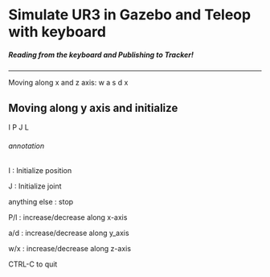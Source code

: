 # Simulate UR3 in Gazebo and Teleop with keyboard

##### Reading from the keyboard  and Publishing to Tracker!
---------------------------
Moving along x and z axis:
        w
   a    s    d
        x

Moving along y axis and initialize
---------------------------
   I        P
   J        L

###### annotation
I : Initialize position

J : Initialize joint

anything else : stop

P/l : increase/decrease along x-axis

a/d : increase/decrease along y_axis

w/x : increase/decrease along z-axis

CTRL-C to quit
